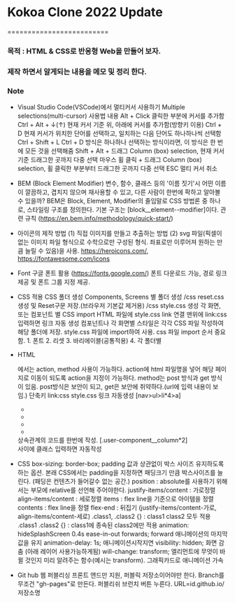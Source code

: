 # Kokoa Clone 2022 Update

=========================

### 목적 : HTML & CSS로 반응형 Web을 만들어 보자.

### 제작 하면서 알게되는 내용을 메모 및 정리 한다.

### Note

- Visual Studio Code(VSCode)에서 멀티커서 사용하기
  Multiple selections(multi-cursor)
  사용법 내용
  Alt + Click 클릭한 부분에 커서를 추가함
  Ctrl + Alt + ↓(↑) 현재 커서 기준 위, 아래에 커서를 추가함(방향키 이용)
  Ctrl + D 현재 커서가 위치한 단어를 선택하고, 일치하는 다음 단어도 하나하나씩 선택함
  Ctrl + Shift + L Ctrl + D 방식은 하나하나 선택하는 방식이라면, 이 방식은 한 번에 모든 것을 선택해줌
  Shift + Alt + 드래그 Column (box) selection, 현재 커서 기준 드래그한 곳까지 다중 선택
  마우스 휠 클릭 + 드래그 Column (box) selection, 휠 클릭한 부분부터 드래그한 곳까지 다중 선택
  ESC 멀티 커서 취소

- BEM (Block Element Modifier)
  변수, 함수, 클래스 등의 '이름 짓기'시 어떤 이름이 깔끔하고, 겹치지 않으며 재사용할 수 있고, 다른 사람이 한번에 팍하고 알아볼 수 있을까?
  BEM은 Block, Element, Modifier의 줄임말로 CSS 방법론 중 하나로, 스타일링 구조를 정의한다.
  기본 구조는 [block__element--modifier]이다.
  관련 규칙 (https://en.bem.info/methodology/quick-start/)

- 아이콘의 제작 방법
  (1) 직접 이미지를 만들고 추출하는 방법
  (2) svg 파일(픽셀이 없는 이미지 파일 형식으로 수학으로만 구성된 형식. 좌표로만 이루어져 원하는 만큼 늘릴 수 있음)을 사용.
  https://heroicons.com/, https://fontawesome.com/icons

- Font
  구글 폰트 활용 (https://fonts.google.com/)
  폰트 다운로드 가능, 경로 링크 제공 및 폰트 그룹 지정 제공.

- CSS 적용
  CSS 폴더 생성
  Components, Screens 별 폴더 생성
  /css reset.css 생성 및 Reset구문 저장.(브라우저 기본값 제거용)
  /css style.css 생성 각 화면, 또는 컴포넌트 별 CSS import
  HTML 파일에 style.css link 연결 <head> 맨위에 link:css 입력하면 링크 자동 생성
  컴포넌트나 각 화면별 스타일은 각각 CSS 파일 작성하여 해당 폴더에 저장. style.css 파일에 import하여 사용.
  css 파일 import 순서 중요함. 1. 폰트 2. 리셋 3. 바리에이블(공통적용) 4. 각 폴더별

- HTML <form>에서는 action, method 사용이 가능하다.
  action에 html 파일명을 넣어 해당 페이지로 이동이 되도록 action을 지정이 가능하다.
  method는 post 방식과 get 방식이 있음. post방식은 보안이 되고, get은 보안에 취약하다.(url에 입력 내용이 보임.)
  단축키
  link:css style.css 링크 자동생성
  [nav>ul>li*4>a]
    <nav>
      <ul>
        <li><a href=""></a></li>
        <li><a href=""></a></li>
        <li><a href=""></a></li>
        <li><a href=""></a></li>
      </ul>
    </nav>
    상속관계의 코드를 한번에 작성. 
  [.user-component__column*2]
    <div class="user-component">
      <div class="user-component__column"></div>
      <div class="user-component__column"></div>
    </div>
    <div> 사이에 클래스 입력하면 자동작성 </div>
    
- CSS
  box-sizing: border-box; padding 값과 상관없이 박스 사이즈 유지하도록 하는 옵션.
  본래 CSS에서는 padding을 지정하면 패딩크기 만큼 박스사이즈를 늘린다. (패딩은 컨텐츠가 들어갈수 없는 공간.)
  position : absolute를 사용하기 위해서는 부모에 relative를 선언해 주어야한다.
  justify-items/content : 가로정렬
  align-items/content : 세로정렬
    items : flex line을 기준으로 아이템을 정렬
    contents : flex line을 정렬
    flex-end : 뒤집기 (justify-items/content-가로, align-items/content-세로)
  .class1, .class2 {} : class1 class2 모두 적용
  .class1 .class2 {} : class1에 종속된 class2에만 적용
  animation: hideSplashScreen 0.4s ease-in-out forwards; forward 애니메이션의 마지막 값을 유지
  animation-delay: 1s; 애니메이션시작지연
  visibility: hidden; 화면 감춤 (아래 레이어 사용가능하게됨)
  will-change: transform; 엘리먼트에 무엇이 바뀔 것인지 미리 알려주는 함수(예시는 transform). 그래픽카드로 애니메이션 가속

- Git hub 웹 퍼블리싱
  프론트 앤드만 지원, 퍼블릭 저장소이어야만 한다.
  Branch를 무조건 "gh-pages"로 만든다.
  퍼블리쉬 브런치 버튼 누른다.
  URL=id.github.io/저장소명
